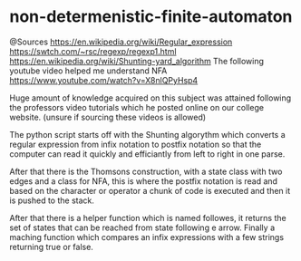 # non-determenistic-finite-automaton

@Sources
https://en.wikipedia.org/wiki/Regular_expression
https://swtch.com/~rsc/regexp/regexp1.html
https://en.wikipedia.org/wiki/Shunting-yard_algorithm
The following youtube video helped me understand NFA
https://www.youtube.com/watch?v=X8nlQPyHsp4

Huge amount of knowledge acquired on this subject was attained following the professors video tutorials which he posted online
on our college website.
(unsure if sourcing these videos is allowed)

The python script starts off with the Shunting algorythm which converts a regular expression from infix notation to postfix
notation so that the computer can read it quickly and efficiantly from left to right in one parse.

After that there is the Thomsons construction, with a state class with two edges and a class for NFA, this is where the 
postfix notation is read and based on the character or operator a chunk of code is executed and then it is pushed to the stack.

After that there is a helper function which is named followes, it returns the set of states that can be reached
from state following e arrow.
Finally a maching function which compares an infix expressions with a few strings returning true or false.
